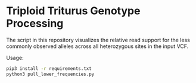 # Triploid Triturus Genotype Processing
The script in this repository visualizes the relative read support for the less commonly observed alleles across all heterozygous sites in the input VCF.

Usage:
```bash
pip3 install -r requirements.txt
python3 pull_lower_frequencies.py
```
